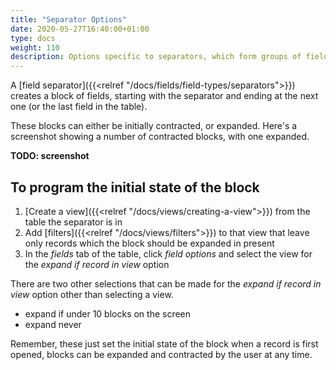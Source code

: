 ```yaml
---
title: "Separator Options"
date: 2020-05-27T16:40:00+01:00
type: docs
weight: 110
description: Options specific to separators, which form groups of fields into blocks
---
```

A [field separator]({{<relref "/docs/fields/field-types/separators">}}) creates a block of fields, starting with the separator and ending at the next one (or the last field in the table).

These blocks can either be initially contracted, or expanded. Here's a screenshot showing a number of contracted blocks, with one expanded.

**TODO: screenshot**

## To program the initial state of the block
1. [Create a view]({{<relref "/docs/views/creating-a-view">}}) from the table the separator is in
2. Add [filters]({{<relref "/docs/views/filters">}}) to that view that leave only records which the block should be expanded in present
3. In the _fields_ tab of the table, click _field options_ and select the view for the _expand if record in view_ option

There are two other selections that can be made for the _expand if record in view_ option other than selecting a view.
* expand if under 10 blocks on the screen
* expand never

Remember, these just set the initial state of the block when a record is first opened, blocks can be expanded and contracted by the user at any time.
